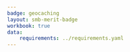 ```yaml
---
badge: geocaching
layout: smb-merit-badge
workbook: true
data:
    requirements: ../requirements.yaml
---
```

